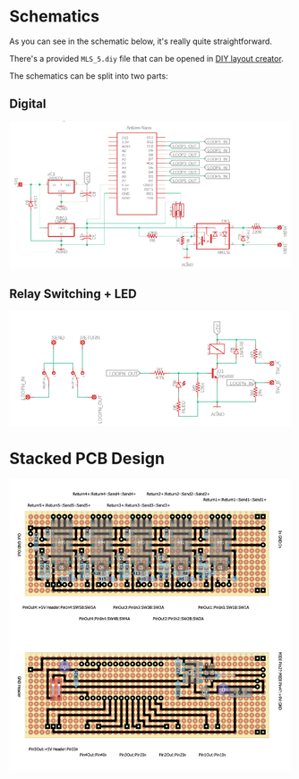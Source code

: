 # Schematics

As you can see in the schematic below, it's really quite straightforward.

There's a provided `MLS_5.diy` file that can be opened in [DIY layout creator](https://github.com/bancika/diy-layout-creator).

The schematics can be split into two parts:

## Digital

![schematics of the digital part](../docs/assets/images/Digital_Section.png)

## Relay Switching + LED

![schematics of the switching part](../docs/assets/images/Relay_Loop.png)

# Stacked PCB Design

![pcb design](../docs/assets/images/Stacked_PCB_Design.png)
